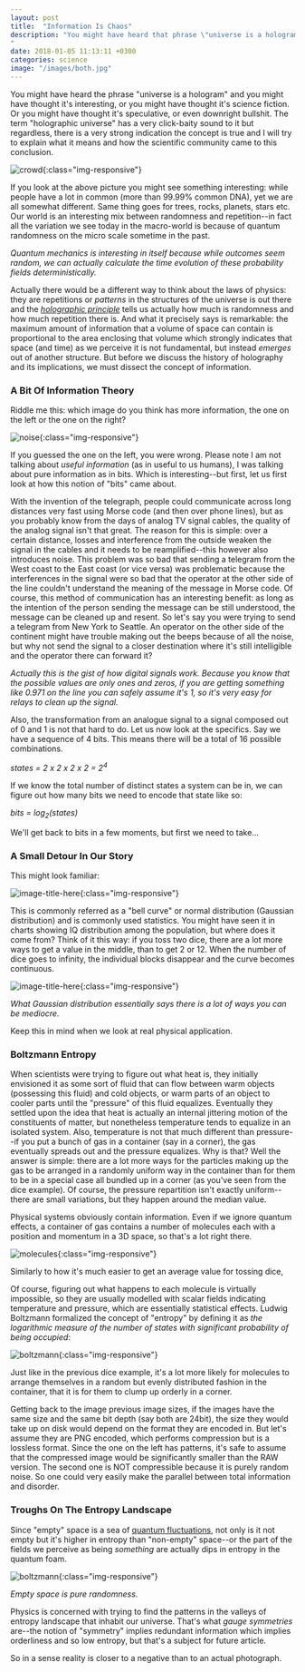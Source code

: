 ```yaml
---
layout: post
title:  "Information Is Chaos"
description: "You might have heard that phrase \"universe is a hologram\" and you might have thought it's interesting, you might have thought it's science fiction, you might have thought it's speculative or even downright bullshit. The term \"holographic universe\" has a very click-baity sound to it but regardless...
"
date: 2018-01-05 11:13:11 +0300
categories: science
image: "/images/both.jpg"
---
```

You might have heard the phrase "universe is a hologram" and you might have thought it's interesting, or you might have thought it's science fiction. Or you might have thought it's speculative, or even downright bullshit. The term "holographic universe" has a very click-baity sound to it but regardless, there is a very strong indication the concept is true and I will try to explain what it means and how the scientific community came to this conclusion.

![crowd](/images/crowd.jpg){:class="img-responsive"}

If you look at the above picture you might see something interesting: while people have a lot in common (more than 99.99% common DNA), yet we are all somewhat different. Same thing goes for trees, rocks, planets, stars etc. Our world is an interesting mix between randomness and repetition--in fact all the variation we see today in the macro-world is because of quantum randomness on the micro scale sometime in the past.

*Quantum mechanics is interesting in itself because while outcomes seem random, we can actually calculate the time evolution of these probability fields deterministically.*

Actually there would be a different way to think about the laws of physics: they are repetitions or *patterns* in the structures of the universe is out there and the *[holographic principle](https://en.wikipedia.org/wiki/Holographic_principle)* tells us actually how much is randomness and how much repetition there is. And what it precisely says is remarkable: the maximum amount of information that a volume of space can contain is proportional to the area enclosing that volume which strongly indicates that space (and time) as we perceive it is not fundamental, but instead *emerges* out of another structure. But before we discuss the history of holography and its implications, we must dissect the concept of information.

### A Bit Of Information Theory
Riddle me this: which image do you think has more information, the one on the left or the one on the right?

![noise](/images/both.jpg){:class="img-responsive"}

If you guessed the one on the left, you were wrong. Please note I am not talking about *useful information* (as in useful to us humans), I was talking about pure information as in bits. Which is interesting--but first, let us first look at how this notion of "bits" came about.

With the invention of the telegraph, people could communicate across long distances very fast using Morse code (and then over phone lines), but as you probably know from the days of analog TV signal cables, the quality of the analog signal isn't that great. The reason for this is simple: over a certain distance, losses and interference from the outside weaken the signal in the cables and it needs to be reamplified--this however also introduces noise. This problem was so bad that sending a telegram from the West coast to the East coast (or vice versa) was problematic because the interferences in the signal were so bad that the operator at the other side of the line couldn't understand the meaning of the message in Morse code. Of course, this method of communication has an interesting benefit: as long as the intention of the person sending the message can be still understood, the message can be cleaned up and resent. So let's say you were trying to send a telegram from New York to Seattle. An operator on the other side of the continent might have trouble making out the beeps because of all the noise, but why not send the signal to a closer destination where it's still intelligible and the operator there can forward it?

*Actually this is the gist of how digital signals work. Because you know that the possible values are only ones and zeros, if you are getting something like 0.971 on the line you can safely assume it's 1, so it's very easy for relays to clean up the signal.*

Also, the transformation from an analogue signal to a signal composed out of 0 and 1 is not that hard to do. Let us now look at the specifics. Say we have a sequence of 4 bits. This means there will be a total of 16 possible combinations.

*states = 2 x 2 x 2 x 2 = 2<sup>4</sup>*

If we know the total number of distinct states a system can be in, we can figure out how many bits we need to encode that state like so:

*bits = log<sub>2</sub>(states)*

We'll get back to bits in a few moments, but first we need to take...

### A Small Detour In Our Story
This might look familiar:

![image-title-here](/images/normal_distribution.png){:class="img-responsive"}

This is commonly referred as a "bell curve" or normal distribution (Gaussian distribution) and is commonly used statistics. You might have seen it in charts showing IQ distribution among the population, but where does it come from? Think of it this way: if you toss two dice, there are a lot more ways to get a value in the middle, than to get 2 or 12. When the number of dice goes to infinity, the individual blocks disappear and the curve becomes continuous.

![image-title-here](/images/probab3.jpg){:class="img-responsive"}

*What Gaussian distribution essentially says there is a lot of ways you can be mediocre.*

Keep this in mind when we look at real physical application.

### Boltzmann Entropy
When scientists were trying to figure out what heat is, they initially envisioned it as some sort of fluid that can flow between warm objects (possessing this fluid) and cold objects, or warm parts of an object to cooler parts until the "pressure" of this fluid equalizes. Eventually they settled upon the idea that heat is actually an internal jittering motion of the constituents of matter, but nonetheless temperature tends to equalize in an isolated system. Also, temperature is not that much different than pressure--if you put a bunch of gas in a container (say in a corner), the gas eventually spreads out and the pressure equalizes. Why is that? Well the answer is simple: there are a lot more ways for the particles making up the gas to be arranged in a randomly uniform way in the container than for them to be in a special case all bundled up in a corner (as you've seen from the dice example). Of course, the pressure repartition isn't exactly uniform--there are small variations, but they happen around the median value.

Physical systems obviously contain information. Even if we ignore quantum effects, a container of gas contains a number of molecules each with a position and momentum in a 3D space, so that's a lot right there.

![molecules](/images/molecules.png){:class="img-responsive"}

Similarly to how it's much easier to get an average value for tossing dice,

Of course, figuring out what happens to each molecule is virtually impossible, so they are usually modelled with scalar fields indicating temperature and pressure, which are essentially statistical effects. Ludwig Boltzmann formalized the concept of "entropy" by defining it as *the logarithmic measure of the number of states with significant probability of being occupied*:

![boltzmann](/images/boltzmann.svg){:class="img-responsive"}

Just like in the previous dice example, it's a lot more likely for molecules to arrange themselves in a random but evenly distributed fashion in the container, that it is for them to clump up orderly in a corner.

Getting back to the image previous image sizes, if the images have the same size and the same bit depth (say both are 24bit), the size they would take up on disk would depend on the format they are encoded in. But let's assume they are PNG encoded, which performs compression but is a lossless format. Since the one on the left has patterns, it's safe to assume that the compressed image would be significantly smaller than the RAW version. The second one is NOT compressible because it is purely random noise. So one could very easily make the parallel between total information and disorder.

### Troughs On The Entropy Landscape
Since "empty" space is a sea of [quantum fluctuations](https://en.wikipedia.org/wiki/Quantum_foam), not only is it not empty but it's higher in entropy than "non-empty" space--or the part of the fields we perceive as being *something* are actually dips in entropy in the quantum foam.

![boltzmann](/images/random.jpg){:class="img-responsive"}

*Empty space is pure randomness.*

Physics is concerned with trying to find the patterns in the valleys of entropy landscape that inhabit our universe. That's what *gauge symmetries* are--the notion of "symmetry" implies redundant information which implies orderliness and so low entropy, but that's a subject for future article.

So in a sense reality is closer to a negative than to an actual photograph.
